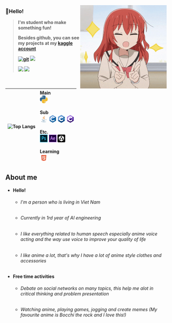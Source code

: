 <!-- 짤 -->
<img align = "right" src = "imgs/kita.gif" width = "270"></img>




### 👋Hello!

> <b> I'm student who make something fun!
> 
> Besides github, you can see my projects at my <a href="https://www.kaggle.com/tanteio">kaggle account</a>
> 
>  
> 
> <a href="https://github.com/A9Coed66"><img alt="git" src ="https://img.shields.io/badge/A9Coed66-white.svg?style=for-the-badge&logo=github&logoColor=181717"/></a>
> <img src ="https://img.shields.io/badge/coed66-5865F2.svg?&style=for-the-badge&logo=Discord&logoColor=white"/></a> 
> 
> <a href="https://www.facebook.com/le.tuan/"><img src ="https://img.shields.io/badge/Le%20Tuan-blue?style=for-the-badge&logo=facebook&logoColor=white"/></a>
> <a href="https://www.kaggle.com/tanteio/"><img src ="https://img.shields.io/badge/Tan%20Teio-20BEFF?style=for-the-badge&logo=kaggle&logoColor=white"/></a>
</a> 



</br>
<div align = "left">


|<div align = "center"> ![Top Langs](https://github-readme-stats.vercel.app/api/top-langs/?username=A9Coed66&layout=compact&theme=github_dark&hide_border=true&count_private=true&langs_count=10&hide=Yacc,Nsis,aidl) </div>|<div align = "left">      Main</br>           <code><a href = "https://en.wikipedia.org/wiki/Python_(programming_language)"><img height = "24px" src = "imgs/python.png"></a></code>       </br></br>Sub</br>      <code><a href = "https://en.wikipedia.org/wiki/Java_(programming_language)"><img height = "24px" src = "imgs/java.png"></a></code>     <code><a href = "https://en.wikipedia.org/wiki/C_(programming_language)"><img height = "24px" src = "imgs/c.png"></a></code>       <code><a href = "https://en.wikipedia.org/wiki/C%2B%2B"><img height = "24px" src = "imgs/cpp.png"></a></code>     <code><a href = "https://en.wikipedia.org/wiki/C_Sharp_(programming_language)"><img height = "24px" src = "imgs/C_sharp.png"></a></code>     </br></br>Etc.</br>     <code><a href = "https://en.wikipedia.org/wiki/Adobe_Photoshop"><img height = "24px" src = "imgs/photoshop.png"></a></code>   <code><a href = "https://en.wikipedia.org/wiki/Adobe_After_Effects"><img height = "24px" src = "imgs/aftereffects.png"></a></code>      <code><a href = "https://en.wikipedia.org/wiki/Unity_(game_engine)"><img height = "24px" src = "imgs/unity.png"></a></code>      </br></br>Learning</br>     <code><a href = "https://en.wikipedia.org/wiki/HTML"><img height = "24px" src = "imgs/html.png"></a></code>               </div>|
|--|--|


</div>





</div>
<!-- </br> -->

## About me

* #### Hello!
  * ###### I'm a person who is living in Viet Nam
  * ###### Currently in 1rd year of AI engineering
  * ###### I like everything related to human speech especially anime voice acting and the way use voice to improve your quality of life
  * ###### I like anime a lot, that's why I have a lot of anime style clothes and accessories

* #### Free time activities
  * ###### Debate on social networks on many topics, this help me alot in critical thinking and problem presentation
  * ###### Watching anime, playing games, jogging and create memes (My favourite anime is Bocchi the rock and I love this!)
